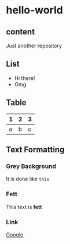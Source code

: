 # hello-world

## content
Just another repository

## List
* Hi there!
* Omg

## Table

| 1 | 2 | 3 |
| - | - | - |
| a | b | c |

## Text Formatting

### Grey Background
It is done like `this`

### Fett
This text is **fett**

### Link

[Google](http://www.google.de)
